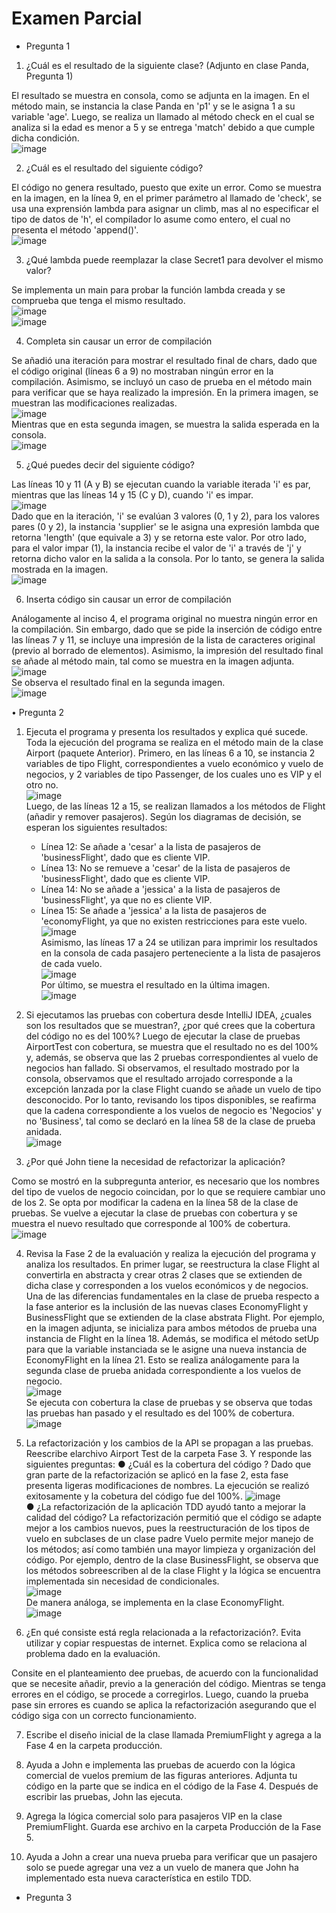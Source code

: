 # Examen Parcial

- Pregunta 1

1. ¿Cuál es el resultado de la siguiente clase? (Adjunto en clase Panda, Pregunta 1)

El resultado se muestra en consola, como  se adjunta en la imagen. En el método main, se instancia la clase Panda en 'p1' y se le asigna 1 a su variable 'age'. Luego, se realiza un llamado al método check en el cual se analiza si la edad es menor a 5 y se entrega 'match' debido a que cumple dicha condición.\
![image](https://user-images.githubusercontent.com/57854488/201108412-047ce103-3179-4ba8-aad5-e3c927d53fc4.png)

2. ¿Cuál es el resultado del siguiente código?

El código no genera resultado, puesto que exite un error. Como se muestra en la imagen, en la línea 9, en el primer parámetro al llamado de 'check', se usa una exprensión lambda para asignar un climb, mas al no especificar el tipo de datos de 'h', el compilador lo asume como entero, el cual no presenta el método 'append()'.\
![image](https://user-images.githubusercontent.com/57854488/201116527-232050d9-1948-409a-970a-111986511b72.png)

3. ¿Qué lambda puede reemplazar la clase Secret1 para devolver el mismo valor?

Se implementa un main para probar la función lambda creada y se comprueba que tenga el mismo resultado.\
![image](https://user-images.githubusercontent.com/57854488/201560902-4ff1fc02-e966-49f4-b73b-7284be9a21e4.png)\
![image](https://user-images.githubusercontent.com/57854488/201561147-1cbf1cfe-bcdc-4d34-ab08-12de6b41d2bc.png)

4. Completa sin causar un error de compilación

Se añadió una iteración para mostrar el resultado final de chars, dado que el código original (líneas 6 a 9) no mostraban ningún error en la compilación. Asimismo, se incluyó un caso de prueba en el método main para verificar que se haya realizado la impresión. En la primera imagen, se muestran las modificaciones realizadas.\
![image](https://user-images.githubusercontent.com/57854488/201116592-6b5f60f6-9398-48a0-af13-03ca408d34b3.png)\
Mientras que en esta segunda imagen, se muestra la salida esperada en la consola.\
![image](https://user-images.githubusercontent.com/57854488/201113052-a0d7dd35-f8f2-4541-8eba-9e1b392cd314.png)

5. ¿Qué puedes decir del siguiente código?

Las líneas 10 y 11 (A y B) se ejecutan cuando la variable iterada 'i' es par, mientras que las líneas 14 y 15 (C y D), cuando 'i' es impar.\
![image](https://user-images.githubusercontent.com/57854488/201116692-12035259-9c12-48a9-bd81-079d61c67e30.png)\
Dado que en la iteración, 'i' se evalúan 3 valores (0, 1 y 2), para los valores pares (0 y 2), la instancia 'supplier' se le asigna una expresión lambda que retorna 'length' (que equivale a 3) y se retorna este valor. Por otro lado, para el valor impar (1), la instancia recibe el valor de 'i' a través de 'j' y retorna dicho valor en la salida a la consola. Por lo tanto, se genera la salida mostrada en la imagen.\
![image](https://user-images.githubusercontent.com/57854488/201114441-0a70ccb1-4875-4bd0-94a1-d8e83f1a72fd.png)

6. Inserta código sin causar un error de compilación

Análogamente al inciso 4, el programa original no muestra ningún error en la compilación. Sin embargo, dado que se pide la inserción de código entre las líneas 7 y 11, se incluye una impresión de la lista de caracteres original (previo al borrado de elementos). Asimismo, la impresión del resultado final se añade al método main, tal como se muestra en la imagen adjunta. \
![image](https://user-images.githubusercontent.com/57854488/201116314-f9adc169-26e0-447c-b0c4-3cc213248610.png)\
Se observa el resultado final en la segunda imagen.\
![image](https://user-images.githubusercontent.com/57854488/201116347-0f93953c-3f43-4f42-9d2a-beda0b410cc8.png)

• Pregunta 2

1. Ejecuta el programa y presenta los resultados y explica qué sucede.
Toda la ejecución del programa se realiza en el método main de la clase Airport (paquete Anterior). Primero, en las líneas 6 a 10, se instancia 2 variables de tipo Flight, correspondientes a vuelo económico y vuelo de negocios, y 2 variables de tipo Passenger, de los cuales uno es VIP y el otro no.\
![image](https://user-images.githubusercontent.com/57854488/201123315-cef79a5e-9bb2-4695-bcc0-853c93431314.png)\
Luego, de las líneas 12 a 15, se realizan llamados a los métodos de Flight (añadir y remover pasajeros). Según los diagramas de decisión, se esperan los siguientes resultados:
    * Línea 12: Se añade a 'cesar' a la lista de pasajeros de 'businessFlight', dado que es cliente VIP.
    * Línea 13: No se remueve a 'cesar' de la lista de pasajeros de 'businessFlight', dado que es cliente VIP.
    * Línea 14: No se añade a 'jessica' a la lista de pasajeros de 'businessFlight', ya que no es cliente VIP.
    * Línea 15: Se añade a 'jessica' a la lista de pasajeros de 'economyFlight, ya que no existen restricciones para este vuelo.\
![image](https://user-images.githubusercontent.com/57854488/201124218-277269ed-8bf3-4701-b562-96def64cfe5a.png)\
Asimismo, las líneas 17 a 24 se utilizan para imprimir los resultados en la consola de cada pasajero perteneciente a la lista de pasajeros de cada vuelo.\
![image](https://user-images.githubusercontent.com/57854488/201124485-c8791110-ca0d-4940-99d7-4a9083c06b5c.png)\
Por último, se muestra el resultado en la última imagen.\
![image](https://user-images.githubusercontent.com/57854488/201124593-ef4f5fa0-ab19-4aa7-97c7-e441b331ea24.png)

2. Si ejecutamos las pruebas con cobertura desde IntelliJ IDEA, ¿cuales son los resultados que se muestran?, ¿por qué crees que la cobertura del código no es del 100%?
Luego de ejecutar la clase de pruebas AirportTest con cobertura, se muestra que el resultado no es del 100% y, además, se observa que las 2 pruebas correspondientes al vuelo de negocios han fallado. Si observamos, el resultado mostrado por la consola, observamos que el resultado arrojado corresponde a la excepción lanzada por la clase Flight cuando se añade un vuelo de tipo desconocido. Por lo tanto, revisando los tipos disponibles, se reafirma que la cadena correspondiente a los vuelos de negocio es 'Negocios' y no 'Business', tal como se declaró en la línea 58 de la clase de prueba anidada.\
![image](https://user-images.githubusercontent.com/57854488/201126974-309dd5bb-1ce1-4370-a094-59cc9260cfc4.png)

3. ¿Por qué John tiene la necesidad de refactorizar la aplicación?

Como se mostró en la subpregunta anterior, es necesario que los nombres del tipo de vuelos de negocio coincidan, por lo que se requiere cambiar uno de los 2. Se opta por modificar la cadena en la línea 58 de la clase de pruebas. Se vuelve a ejecutar la clase de pruebas con cobertura y se muestra el nuevo resultado que corresponde al 100% de cobertura.\
![image](https://user-images.githubusercontent.com/57854488/201131365-fa28cc14-555a-422b-b8de-939ab322a7ca.png)

4. Revisa la Fase 2 de la evaluación y realiza la ejecución del programa y analiza los resultados.
En primer lugar, se reestructura la clase Flight al convertirla en abstracta y crear otras 2 clases que se extienden de dicha clase y corresponden a los vuelos económicos y de negocios.\
Una de las diferencias fundamentales en la clase de prueba respecto a la fase anterior es la inclusión de las nuevas clases EconomyFlight y BusinessFlight que se extienden de la clase abstrata Flight. Por ejemplo, en la imagen adjunta, se inicializa para ambos métodos de prueba una instancia de Flight en la línea 18. Además, se modifica el método setUp para que la variable instanciada se le asigne una nueva instancia de EconomyFlight en la línea 21. Esto se realiza análogamente para la segunda clase de prueba anidada correspondiente a los vuelos de negocio.\
![image](https://user-images.githubusercontent.com/57854488/201133683-616b6ffc-2b13-4d8c-b214-4250ea74df67.png)\
Se ejecuta con cobertura la clase de pruebas y se observa que todas las pruebas han pasado y el resultado es del 100% de cobertura.\
![image](https://user-images.githubusercontent.com/57854488/201134692-ebd9cbeb-646f-47fb-90be-4f91b77597a0.png)

5. La refactorización y los cambios de la API se propagan a las pruebas. Reescribe elarchivo Airport Test de la carpeta Fase 3. Y responde las siguientes preguntas:
● ¿Cuál es la cobertura del código ?
Dado que gran parte de la refactorización se aplicó en la fase 2, esta fase presenta ligeras modificaciones de nombres. La ejecución se realizó exitosamente y la cobetura del código fue del 100%.
![image](https://user-images.githubusercontent.com/57854488/201557574-667ae96b-55a9-4e1e-ac1c-96feadcc4df6.png)\
● ¿La refactorización de la aplicación TDD ayudó tanto a mejorar la calidad del código?
La refactorización permitió que el código se adapte mejor a los cambios nuevos, pues la reestructuración de los tipos de vuelo en subclases de un clase padre Vuelo permite mejor manejo de los métodos; así como también una mayor limpieza y organización del código. Por ejemplo, dentro de la clase BusinessFlight, se observa que los métodos sobreescriben al de la clase Flight y la lógica se encuentra implementada sin necesidad de condicionales.\
![image](https://user-images.githubusercontent.com/57854488/201558508-bed4e893-7457-4589-8ad2-320178be163c.png)\
De manera análoga, se implementa en la clase EconomyFlight.\
![image](https://user-images.githubusercontent.com/57854488/201558713-ed316bf6-6594-4107-a9c3-6157ac3a7390.png)

6. ¿En qué consiste está regla relacionada a la refactorización?. Evita utilizar y copiar respuestas de internet. Explica como se relaciona al problema dado en la evaluación.

Consite en el planteamiento dee pruebas, de acuerdo con la funcionalidad que se necesite añadir, previo a la generación del código. Mientras se tenga errores en el código, se procede a corregirlos. Luego, cuando la prueba pase sin errores es cuando se aplica la refactorización asegurando que el código siga con un correcto funcionamiento.

7. Escribe el diseño inicial de la clase llamada PremiumFlight y agrega a la Fase 4 en la carpeta producción.



8. Ayuda a John e implementa las pruebas de acuerdo con la lógica comercial de vuelos premium de las figuras anteriores. Adjunta tu código en la parte que se indica en el código de la Fase 4. Después de escribir las pruebas, John las ejecuta.



9. Agrega la lógica comercial solo para pasajeros VIP en la clase PremiumFlight. Guarda ese archivo en la carpeta Producción de la Fase 5.



10. Ayuda a John a crear una nueva prueba para verificar que un pasajero solo se puede agregar una vez a un vuelo de manera que John ha implementado esta nueva característica en estilo TDD.






- Pregunta 3









